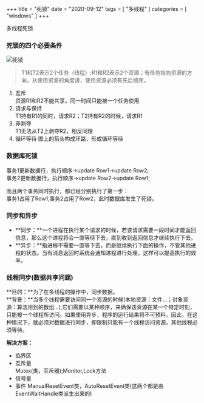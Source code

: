 +++
title = "死锁"
date = "2020-09-12"
tags = [ "多线程" ]
categories = [ "windows" ]
+++

多线程死锁
<!--more-->

### 死锁的四个必要条件
![死锁](../../pictures/20200912153100.png '点我打开')

>  T1和T2表示2个任务（线程）;R1和R2表示2个资源；有任务指向资源的方向，从使用资源的角度讲，使用资源必须有先后顺序。

1. 互斥  
	资源R1和R2不能共享，同一时间只能被一个任务使用
2. 请求与保持  
	T1持有R1的同时，请求R2；T2持有R2的时候，请求R1
3. 非剥夺  
	T1无法从T2上剥夺R2，相反同理
4. 循环等待
	图上的箭头构成环路，形成循环等待

### 数据库死锁

事务1更新数据行，执行顺序->update Row1->update Row2;  
事务2更新数据行，执行顺序->update Row2->update Row1;  

而且两个事务同时执行，都已经分别执行了第一步：  
事务1占用了Row1,事务2占用了Row2，此时数据库发生了死锁。

### 同步和异步

+ **同步：**一个进程在执行某个请求的时候，若该请求需要一段时间才能返回信息，那么这个进程将会一直等待下去，直到收到返回信息才继续执行下去。
+ **异步：**指进程不需要一直等下去，而是继续执行下面的操作，不管其他进程的状态。当有消息返回时系统会通知进程进行处理，这样可以提高执行的效率。

### 线程同步(数据共享问题)
**目的：**为了在多线程的操作中，同步数据。  
**背景：**当多个线程需要访问同一个资源的时候(本地资源：文件…；对象资源：算法用到的数组…),它们需要以某种顺序，来确保该资源在某一个特定时刻，只能被一个线程所访问。如果使用异步，程序的运行结果将不可预料。因此，在这种情况下，就必须对数据进行同步，即限制只能有一个线程访问资源，其他线程必须等待。  

**解决方案：**

+ 临界区
+ 互斥量  
Mutex(类，互斥器);Monitor,Lock方法
+ 信号量
+ 事件
ManualResetEvent类，AutoResetEvent类(这两个都是由EventWaitHandle类派生出来的)
